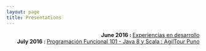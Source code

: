```yaml
---
layout: page
title: Presentations
---
```

<div style="padding: 0;margin: 0;text-align: right;">
<b>June 2016 : </b> <a href="https://docs.google.com/presentation/d/1yu6t6Gn20KKe7PX0A7KjFZC0iV8a0ne4a_5kJ4sviJY/edit?usp=sharing" target="_blank" > Experiencias en desarrollo</a>
<br>
<b>July 2016 : </b> <a href="https://docs.google.com/presentation/d/1NW_D9UUWuPTVJRXzTAr8aAOPa-OO-LsiJDqe-vy3KLs/edit?usp=sharing" target="_blank" > Programación Funcional 101 - Java 8 y Scala : AgilTour Puno</a>
</div>
